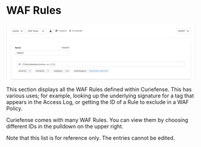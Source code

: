 # WAF Rules

![](<../../.gitbook/assets/WAF-Rules (1).png>)

This section displays all the WAF Rules defined within Curiefense. This has various uses; for example, looking up the underlying signature for a tag that appears in the Access Log, or getting the ID of a Rule to exclude in a WAF Policy.

Curiefense comes with many WAF Rules. You can view them by choosing different IDs in the pulldown on the upper right.

Note that this list is for reference only. The entries cannot be edited. 

